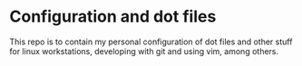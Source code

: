# Configuration and dot files

This repo is to contain my personal configuration of dot files and other stuff for linux workstations, developing with git and using vim, among others.

